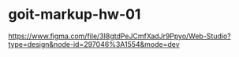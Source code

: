 # goit-markup-hw-01

https://www.figma.com/file/3I8gtdPeJCmfXadJr9Ppyo/Web-Studio?type=design&node-id=297046%3A1554&mode=dev 
